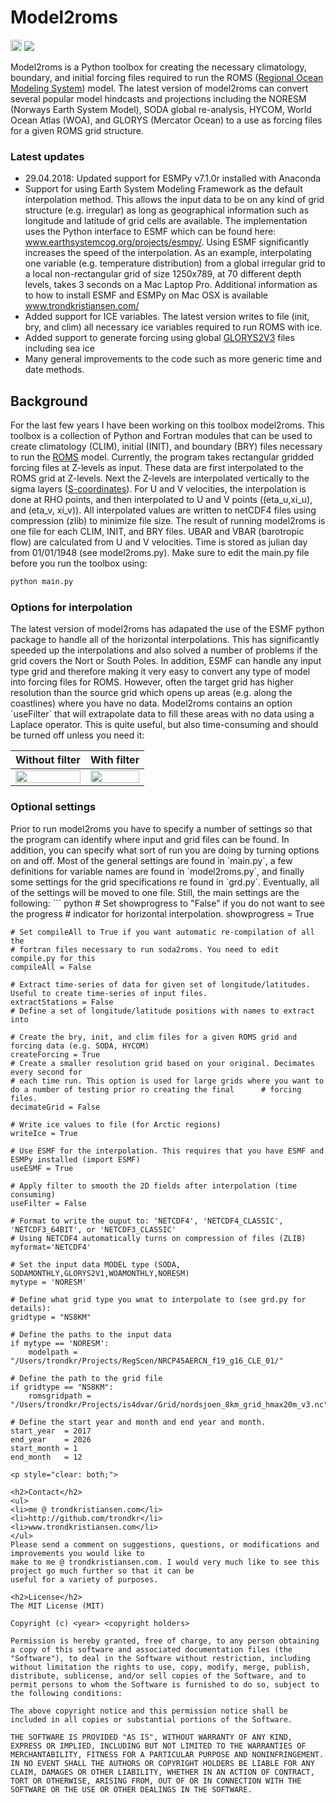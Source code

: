 <h1>Model2roms</h1>

<a href="https://badge.fury.io/gh/trondkr%2Fmodel2roms"><img src="https://badge.fury.io/gh/trondkr%2Fmodel2roms.svg" alt="GitHub version" height="18"></a>
<a href="https://codeclimate.com/github/trondkr/model2roms/maintainability"><img src="https://api.codeclimate.com/v1/badges/2d405461d4d0801989ff/maintainability" /></a>

Model2roms is a Python toolbox for creating the necessary climatology, boundary, and initial forcing files 
required to run the ROMS (<a href="http://myroms.org/" target="_blank">Regional Ocean Modeling System</a>) model. The latest version of model2roms can convert several popular model hindcasts and projections including the NORESM (Norways Earth System Model), SODA global re-analysis, HYCOM, World Ocean Atlas (WOA), and GLORYS (Mercator Ocean) to a use as forcing files for a given ROMS grid structure.

<h3>Latest updates</h3>
<ul>
<li>29.04.2018: Updated support for ESMPy v7.1.0r installed with Anaconda</li>
<li>Support for using Earth System Modeling Framework as the default interpolation method. This allows the input data to be on any kind of grid structure (e.g. irregular) as long as geographical information such as longitude and latitude of grid cells are available. The implementation uses the Python interface to ESMF which can be found here: <a href="https://www.earthsystemcog.org/projects/esmpy/" target="_blank">www.earthsystemcog.org/projects/esmpy/</a>. Using ESMF significantly increases the speed of the interpolation. As an example, interpolating one variable (e.g. temperature distribution) from a global irregular grid to a local non-rectangular grid of size 1250x789, at 70 different depth levels, takes 3 seconds on a Mac Laptop Pro. Additional information as to how to install ESMF and ESMPy on Mac OSX is available <a href="http://www.trondkristiansen.com/?page_id=1302" target="_blank">www.trondkristiansen.com/</a></li>
<li>Added support for ICE variables. The latest version writes to file (init, bry, and clim) all necessary ice variables required to run ROMS with ice.</li>
<li>Added support to generate forcing using global <a href="http://sextant.ifremer.fr/record/7a7b31cb-9e7b-4b5b-9ff3-c1165b51f79b/" target="_blank">GLORYS2V3</a> files including sea ice</li>
<li>Many general improvements to the code such as more generic time and date methods.</li>
</ul>

<h2>Background</h2>

For the last few years I have been working on this toolbox model2roms. This toolbox is a collection of Python
and Fortran modules that can be used to create climatology (CLIM), initial (INIT), and boundary (BRY) files 
necessary to run the <a href="www.myroms.org">ROMS</a> model. Currently, the program takes rectangular gridded
forcing files at Z-levels as input. These data are first interpolated to the ROMS grid at Z-levels.
Next the Z-levels are interpolated vertically to the sigma layers
(<a href="https://www.myroms.org/wiki/index.php/Vertical_S-coordinate">S-coordinates</a>).
For U and V velocities, the interpolation is done at RHO points, and then
interpolated to U and V points ((eta_u,xi_u), and (eta_v, xi_v)).
All interpolated values are written to netCDF4 files using compression (zlib) to minimize file size. The result of
running model2roms is one file for each CLIM, INIT, and BRY files.
UBAR and VBAR (barotropic flow) are calculated from U and V velocities. Time is stored as julian
day from 01/01/1948 (see model2roms.py). Make sure to edit the main.py file before you run the toolbox using:

```html
python main.py
```
<h3>Options for interpolation</h3>
The latest version of model2roms has adapated the use of the ESMF python package to handle all of the horizontal interpolations. This has significantly speeded up the interpolations and also solved a number of problems if the grid covers the Nort or South Poles. In addition, ESMF can handle any input type grid and therefore making it very easy to convert any type of model into forcing files for ROMS. However, often the target grid has higher resolution than the source grid which opens up areas (e.g. along the coastlines) where you have no data. Model2roms contains an option `useFilter` that will extrapolate data to fill these areas with no data using a Laplace operator. This is quite useful, but also time-consuming and should be turned off unless you need it:

Without filter            | With filter
:-------------------------:|:-------------------------:
<img src="http://www.trondkristiansen.com/wp-content/gallery/romstools/temperature_depth_ESMF_0_withoutfilter_time_75190.0.png" width=100%>  |  <img src="http://www.trondkristiansen.com/wp-content/gallery/romstools/temperature_depth_ESMF_0_withfilter_time_75190.0.png" width=100%>

<h3>Optional settings</h3>
Prior to run model2roms you have to specify a number of settings so that the program can identify where input and grid files can be found. In addition, you can specify what sort of run you are doing by turning options on and off. Most of the general settings are found in `main.py`, a few definitions for variable names are found in `model2roms.py`, and finally some settings for the grid specifications re found in `grd.py`. Eventually, all of the settings will be moved to one file. Still, the main settings are the following:
``` python
    # Set showprogress to "False" if you do not want to see the progress
    # indicator for horizontal interpolation.
    showprogress = True
    
    # Set compileAll to True if you want automatic re-compilation of all the
    # fortran files necessary to run soda2roms. You need to edit compile.py for this
    compileAll = False

    # Extract time-series of data for given set of longitude/latitudes. Useful to create time-series of input files.
    extractStations = False
    # Define a set of longitude/latitude positions with names to extract into
    
    # Create the bry, init, and clim files for a given ROMS grid and forcing data (e.g. SODA, HYCOM)
    createForcing = True
    # Create a smaller resolution grid based on your original. Decimates every second for
    # each time run. This option is used for large grids where you want to do a number of testing prior ro creating the final      # forcing files.
    decimateGrid = False
    
    # Write ice values to file (for Arctic regions)
    writeIce = True
    
    # Use ESMF for the interpolation. This requires that you have ESMF and ESMPy installed (import ESMF)
    useESMF = True
    
    # Apply filter to smooth the 2D fields after interpolation (time consuming)
    useFilter = False

    # Format to write the ouput to: 'NETCDF4', 'NETCDF4_CLASSIC', 'NETCDF3_64BIT', or 'NETCDF3_CLASSIC'
    # Using NETCDF4 automatically turns on compression of files (ZLIB)
    myformat='NETCDF4'
    
    # Set the input data MODEL type (SODA, SODAMONTHLY,GLORYS2V1,WOAMONTHLY,NORESM)
    mytype = 'NORESM'

    # Define what grid type you wnat to interpolate to (see grd.py for details):
    gridtype = "NS8KM"

    # Define the paths to the input data
    if mytype == 'NORESM':
        modelpath = "/Users/trondkr/Projects/RegScen/NRCP45AERCN_f19_g16_CLE_01/"

    # Define the path to the grid file
    if gridtype == "NS8KM":
        romsgridpath = "/Users/trondkr/Projects/is4dvar/Grid/nordsjoen_8km_grid_hmax20m_v3.nc"
  
    # Define the start year and month and end year and month.
    start_year  = 2017
    end_year    = 2026
    start_month = 1
    end_month   = 12
```  
<p style="clear: both;">

<h2>Contact</h2>
<ul>
<li>me @ trondkristiansen.com</li>
<li>http://github.com/trondkr</li>
<li>www.trondkristiansen.com</li>
</ul>
Please send a comment on suggestions, questions, or modifications and improvements you would like to
make to me @ trondkristiansen.com. I would very much like to see this project go much further so that it can be
useful for a variety of purposes.

<h2>License</h2>
The MIT License (MIT)

Copyright (c) <year> <copyright holders>

Permission is hereby granted, free of charge, to any person obtaining a copy of this software and associated documentation files (the "Software"), to deal in the Software without restriction, including without limitation the rights to use, copy, modify, merge, publish, distribute, sublicense, and/or sell copies of the Software, and to permit persons to whom the Software is furnished to do so, subject to the following conditions:

The above copyright notice and this permission notice shall be included in all copies or substantial portions of the Software.

THE SOFTWARE IS PROVIDED "AS IS", WITHOUT WARRANTY OF ANY KIND, EXPRESS OR IMPLIED, INCLUDING BUT NOT LIMITED TO THE WARRANTIES OF MERCHANTABILITY, FITNESS FOR A PARTICULAR PURPOSE AND NONINFRINGEMENT. IN NO EVENT SHALL THE AUTHORS OR COPYRIGHT HOLDERS BE LIABLE FOR ANY CLAIM, DAMAGES OR OTHER LIABILITY, WHETHER IN AN ACTION OF CONTRACT, TORT OR OTHERWISE, ARISING FROM, OUT OF OR IN CONNECTION WITH THE SOFTWARE OR THE USE OR OTHER DEALINGS IN THE SOFTWARE.
